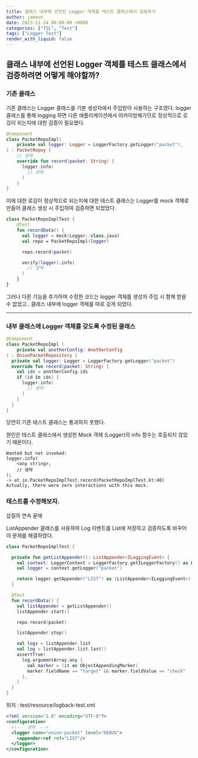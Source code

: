 ```yaml
---
title: 클래스 내부에 선언된 Logger 객체를 테스트 클래스에서 검증하기
author: jaeeun
date: 2023-11-24 00:00:00 +0800
categories: ["TIL", "Test"]
tags: ["Logger Test"]
render_with_liquid: false
---
```


## 클래스 내부에 선언된 Logger 객체를 테스트 클래스에서 검증하려면 어떻게 해야할까?

### 기존 클래스

기존 클래스는 Logger 클래스를 기본 생성자에서 주입받아 사용하는 구조였다.
logger 클래스를 통해 logging 하면 다른 애플리케이션에서 아카이빙해가므로 정상적으로 로깅이 되는지에 대한 검증이 필요했다.

```kotlin
@Component
class PacketRepoImpl(
    private val logger: Logger = LoggerFactory.getLogger("packet"),
) : PacketRepoy {
    // 생략
    override fun record(packet: String) {
      logger.info(
        // 생략
      )
    }
}
```

이에 대한 로깅이 정상적으로 되는지에 대한 테스트 클래스는 Logger를 mock 객체로 만들어 클래스 생성 시 주입하여 검증하면 되었었다.

```kotlin
class PacketRepoImplTest {
    @Test
    fun recordData() {
      val logger = mock(Logger::class.java)
      val repo = PacketRepoImpl(logger)

      repo.record(packet)

      verify(logger).info(
        // 생략
      )
    }
}
```

그러나 다른 기능을 추가하며 수정한 코드는 logger 객체를 생성자 주입 시 함께 받을 수 없었고.. 클래스 내부에 logger 객체를 따로 갖게 되었다.

---

### 내부 클래스에 Logger 객체를 갖도록 수정된 클래스

```kotlin
@Component
class PacketRepoImpl (
    private val anotherConfig: AnotherConfig
) : OnionPacketRepository {
  private val logger: Logger = LoggerFactory.getLogger("packet")
  override fun record(packet: String) {
    val ids = anotherConfig.ids
    if (id in ids) {
      logger.info(
        // 생략
      )
    }
  }
}
```

당연히 기존 테스트 클래스는 통과하지 못했다.

원인은 테스트 클래스에서 생성한 Mock 객체 (Logger)의 info 함수는 호출되지 않았기 때문이다.

```
Wanted but not invoked:
logger.info(
    <any string>,
    // 생략
);
-> at io.PacketRepoImplTest.record(PacketRepoImplTest.kt:40)
Actually, there were zero interactions with this mock.
```

### 테스트를 수정해보자.

삽질의 연속 끝에

ListAppender 클래스를 사용하여 Log 이벤트를 List에 저장하고 검증하도록 바꾸어 이 문제를 해결하였다.

```kotlin
class PacketRepoImplTest {

  private fun getListAppender(): ListAppender<ILoggingEvent> {
    val context: LoggerContext = LoggerFactory.getILoggerFactory() as LoggerContext
    val logger = context.getLogger("packet")

    return logger.getAppender("LIST") as (ListAppender<ILoggingEvent>)
  }

  @Test
  fun recordData() {
    val listAppender = getListAppender()
    listAppender.start()

    repo.record(packet)

    listAppender.stop()

    val logs = listAppender.list
    val log = listAppender.list.last()
    assertTrue(
      log.argumentArray.any {
        val marker = (it as ObjectAppendingMarker)
        marker.fieldName == "target" && marker.fieldValue == "check"
      },
    )
  }
}
```

위치 : test/resource/logback-test.xml
```xml
<?xml version="1.0" encoding="UTF-8"?>
<configuration>
  <!--  생략  -->
  <logger name="onion-packet" level="DEBUG">
    <appender-ref ref="LIST"/>
  </logger>
</configuration>
```

